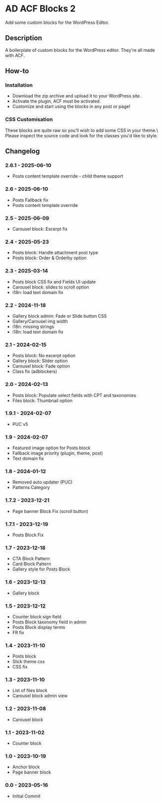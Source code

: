 # AD ACF Blocks 2

Add some custom blocks for the WordPress Editor.

## Description

A boilerplate of custom blocks for the WordPress editor. They're all made with ACF.

## How-to

### Installation

* Download the zip archive and upload it to your WordPress site. 
* Activate the plugin, ACF must be activated. 
* Customize and start using the blocks in any post or page!

### CSS Customisation

These blocks are quite raw so you'll wish to add some CSS in your theme.\ 
Please inspect the source code and look for the classes you'd like to style.

## Changelog

### 2.6.1 - 2025-06-10
* Posts content template override - child theme support

### 2.6 - 2025-06-10
* Posts Fallback fix
* Posts content template override

### 2.5 - 2025-06-09
* Carousel block: Excerpt fix

### 2.4 - 2025-05-23
* Posts block: Handle attachment post type
* Posts block: Order & Orderby option 

### 2.3 - 2025-03-14
* Posts block CSS fix and Fields UI update
* Carousel block: slides to scroll option
* i18n: load text domain fix

### 2.2 - 2024-11-18
* Gallery block admin: Fade or Slide button CSS
* Gallery/Carousel img width
* i18n: missing strings
* i18n: load text domain fix

### 2.1 - 2024-02-15
* Posts block: No excerpt option
* Gallery block: Slider option
* Carousel block: Fade option
* Class fix (adblockers)

### 2.0 - 2024-02-13
* Posts block: Populate select fields with CPT and taxonomies
* Files block: Thumbnail option

### 1.9.1 - 2024-02-07
* PUC v5

### 1.9 - 2024-02-07
* Featured image option for Posts block
* Fallback image priority (plugin, theme, post)
* Text domain fix

### 1.8 - 2024-01-12
* Removed auto updater (PUC)
* Patterns Category

### 1.7.2 - 2023-12-21
* Page banner Block Fix (scroll button)

### 1.7.1 - 2023-12-19
* Posts Block Fix

### 1.7 - 2023-12-18
* CTA Block Pattern
* Card Block Pattern
* Gallery style for Posts Block

### 1.6 - 2023-12-13
* Gallery block

### 1.5 - 2023-12-12
* Counter block sign field
* Posts Block taxonomy field in admin
* Posts Block display terms
* FR fix

### 1.4 - 2023-11-10
* Posts block
* Slick theme css
* CSS fix

### 1.3 - 2023-11-10
* List of files block
* Carousel block admin view

### 1.2 - 2023-11-08
* Carousel block

### 1.1 - 2023-11-02
* Counter block

### 1.0 - 2023-10-19
* Anchor block
* Page banner block

### 0.0 - 2023-05-16
* Initial Commit